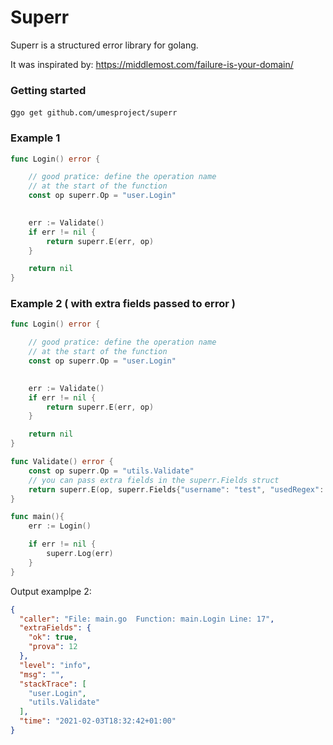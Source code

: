 # Superr

Superr is a structured error library for golang.

It was inspirated by: https://middlemost.com/failure-is-your-domain/

### Getting started
 
 g`go get github.com/umesproject/superr`

### Example 1

```go
func Login() error {

    // good pratice: define the operation name 
	// at the start of the function
    const op superr.Op = "user.Login"
	

    err := Validate()
	if err != nil {
		return superr.E(err, op)
	}

	return nil
}
```

### Example 2  ( with extra fields passed to error )

```go
func Login() error {

    // good pratice: define the operation name 
	// at the start of the function
    const op superr.Op = "user.Login"
	

    err := Validate()
	if err != nil {
		return superr.E(err, op)
	}

	return nil
}

func Validate() error {
	const op superr.Op = "utils.Validate"
    // you can pass extra fields in the superr.Fields struct
	return superr.E(op, superr.Fields{"username": "test", "usedRegex": false})
}

func main(){
	err := Login()

	if err != nil {
		superr.Log(err)
	}
}
```
Output examplpe 2:
```json
{
  "caller": "File: main.go  Function: main.Login Line: 17",
  "extraFields": {
    "ok": true,
    "prova": 12
  },
  "level": "info",
  "msg": "",
  "stackTrace": [
    "user.Login",
    "utils.Validate"
  ],
  "time": "2021-02-03T18:32:42+01:00"
}
```
